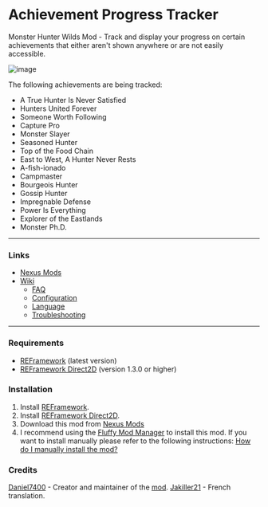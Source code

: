 # Achievement Progress Tracker
Monster Hunter Wilds Mod - Track and display your progress on certain achievements that either aren't shown anywhere or are not easily accessible.

![image](https://github.com/user-attachments/assets/ed4d2765-6f00-41fe-a5be-446bce354027)


The following achievements are being tracked:
- A True Hunter Is Never Satisfied
- Hunters United Forever
- Someone Worth Following
- Capture Pro
- Monster Slayer
- Seasoned Hunter
- Top of the Food Chain
- East to West, A Hunter Never Rests
- A-fish-ionado
- Campmaster
- Bourgeois Hunter
- Gossip Hunter
- Impregnable Defense
- Power Is Everything
- Explorer of the Eastlands
- Monster Ph.D.
    
***

### Links
- [Nexus Mods](https://www.nexusmods.com/monsterhunterwilds/mods/721)
- [Wiki](https://github.com/Daniel7400/MHWS-Achievement-Progress-Tracker/wiki)
  - [FAQ](https://github.com/Daniel7400/MHWS-Achievement-Progress-Tracker/wiki/FAQ)
  - [Configuration](https://github.com/Daniel7400/MHWS-Achievement-Progress-Tracker/wiki/Configuration)
  - [Language](https://github.com/Daniel7400/MHWS-Achievement-Progress-Tracker/wiki/Language)
  - [Troubleshooting](https://github.com/Daniel7400/MHWS-Achievement-Progress-Tracker/wiki/Troubleshooting)

***

### Requirements
- [REFramework](https://www.nexusmods.com/monsterhunterwilds/mods/93) (latest version)
- [REFramework Direct2D](https://www.nexusmods.com/monsterhunterwilds/mods/142) (version 1.3.0 or higher)

### Installation
1. Install [REFramework](https://www.nexusmods.com/monsterhunterwilds/mods/93).
2. Install [REFramework Direct2D](https://www.nexusmods.com/monsterhunterwilds/mods/142).
3. Download this mod from [Nexus Mods](https://www.nexusmods.com/monsterhunterwilds/mods/721)
4. I recommend using the [Fluffy Mod Manager](https://www.nexusmods.com/site/mods/818) to install this mod. If you want to install manually please refer to the following instructions: [How do I manually install the mod?](https://github.com/Daniel7400/MHWS-Achievement-Progress-Tracker/wiki/FAQ#2-how-do-i-manually-install-the-mod)

### Credits
[Daniel7400](https://github.com/Daniel7400) - Creator and maintainer of the [mod](https://www.nexusmods.com/monsterhunterwilds/mods/721).
[Jakiller21](https://next.nexusmods.com/profile/Jakiller21) - French translation.